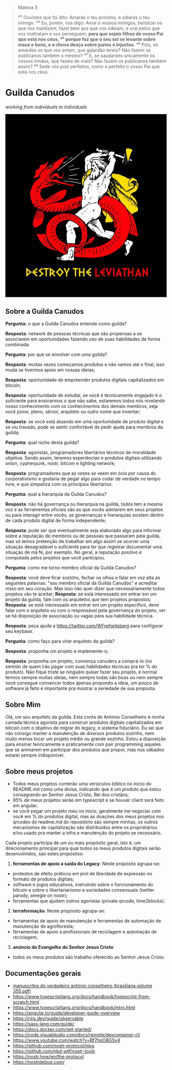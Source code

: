 > Mateus 5
>
> ⁴³ Ouvistes que foi dito: Amarás o teu próximo, e odiarás o teu inimigo. ⁴⁴ Eu, porém, vos digo: Amai a vossos inimigos, bendizei os que vos maldizem, fazei bem aos que vos odeiam, e orai pelos que vos maltratam e vos perseguem; **para que sejais filhos do vosso Pai que está nos céus, ⁴⁵ porque faz que o seu sol se levante sobre maus e bons, e a chuva desça sobre justos e injustos.** ⁴⁶ Pois, se amardes os que vos amam, que galardão tereis? Não fazem os publicanos também o mesmo? ⁴⁷ E, se saudardes unicamente os vossos irmãos, que fazeis de mais? Não fazem os publicanos também assim? ⁴⁸ Sede vós pois perfeitos, como é perfeito o vosso Pai que está nos céus. 

# Guilda Canudos

_working from individuals to individuals_

![destroy the levithan](https://raw.githubusercontent.com/antonioconselheiro/twitter-parody/master/docs/destroy-leviathan.jpg)

## Sobre a Guilda Canudos

**Pergunta:** o que a Guilda Canudos entende como guilda?

**Resposta**: network de pessoas técnicas que são propensas a se associarem em oportunidades fazendo uso de suas habilidades de forma combinada.



**Pergunta**: por que se envolver com uma guilda?

**Resposta**: muitas vezes começamos produtos e não vamos até o final, isso muda se tivermos apoio em nossas ideias;

**Resposta**: oportunidade de empreender produtos digitais capitalizados em bitcoin;

**Resposta**: oportunidade de estudar, se você é tecnicamente engajado é o suficiente para ensinarmos o que não sabe, estaremos todos nós nivelando nosso conhecimento com os conhecimentos dos demais membros, seja você júnior, pleno, sênior, arquiteto ou outro nome que inventar;

**Resposta**: se você está atuando em uma oportunidade de produto digital e se viu travado, pode se sentir confortável de pedir ajuda para membros da guilda;


**Pergunta**: qual nicho desta guilda?

**Resposta**: agoristas, programadores libertários técnicos de moralidade objetiva. Sendo assim, teremos experiências e produtos digitais utilizando onion, cypherpunk, nostr, bitcoin e lighting network;

**Resposta**: programadores que as vezes se veem em ócio por causa do corporativismo e gostaria de pegar algo para codar de verdade no tempo livre, e que simpatiza com os princípios libertários.


**Pergunta**: qual a hierarquia da Guilda Canudos?

**Resposta**: não há governança ou hierarquia na guilda, todos tem a mesma voz e as ferramentas oficiais são as que vocês adotarem em seus projetos ou para interagir entre vocês, as governanças e 
hierarquias existem dentro de cada produto digital de forma independente;

**Resposta**: pode ser que eventualmente seja elaborado algo para informar sobre a reputação de membros ou de pessoas que passaram pela guilda, mas só temos pretenção de trabalhar em algo assim se ocorrer uma situação desagradável o suficiente para ter que registrar documentar uma situação de má fé, por exemplo. No geral, a reputação positivo é computada pelos projetos que você participou.


**Pergunta**: como me torno membro oficial da Guilda Canudos?

**Resposta**: você deve ficar sozinho, fechar os olhos e falar em voz alta as seguintes palavras: "sou membro oficial da Guilda Canudos" e acreditar nisso em seu coração. Mas isso não quer dizer que necessariamente todos projetos vão te aceitar;
**Resposta**: se está interessado em entrar em um projeto da guilda, fale com os arquitetos que tem projetos propostos;
**Resposta**: se está interessado em entrar em um projeto específico, deve falar com o arquiteto ou com o responsável pela governança do projeto, ver se há disposição de associação ou vagas para sua habilidade técnica.

**Resposta**: peça ajuda a https://twitter.com/WFreiheitsberg para configurar seu keybase.


**Pergunta**: como faço para virar arquiteto da guilda?

**Resposta**: proponha um projeto e implemente-o;

**Resposta**: proponha um projeto, convença canuders a comprá-lo (no sentido de quem irão pagar com suas habilidades técnicas pra ter % do produto). Não fique triste se ninguém quiser fazer seu projeto, é normal termos sempre muitas ideias, nem sempre todas são boas ou nem sempre você consegue convencer todos apenas propondo a ideia, um pouco de software já feito é importante pra mostrar a seriedade de sua proposta.

## Sobre Mim
Olá, um sou arquiteto da guilda.
Esta conta de António Conselheiro é minha camada técnica agorista para construir produtos digitais capitalizados em bitcoin com o objetivo de migrar do legacy, o sistema fiduciário.
Eu sei que não consigo manter a manutenção de diversos produtos sozinho, nem muito menos tocar um projeto médio ou grande sozinho. Estou a disposição para ensinar teoricamente e praticamente com pair programming aqueles que se animarem em participar dos produtos que propor, mas nos sábados estarei sempre indisponível.

## Sobre meus projetos
- Todos meus projetos conterão uma versículos bíblico no início do README.md como uma divisa, indicando que é um produto que estou consagrando ao Senhor Jesus Cristo, Rei dos cristãos;
- 95% de meus projetos serão em typescript e se houver client será feito em angular;
- se você pegar um projeto meu no inicio, geralmente irei negociar com você em % do produtos digital, mas as doações dos meus projetos nos qrcodes do readme.md do repositório são sempre minhas, os outros mecanismos de capitalização são distribuídos entre os proprietários e/ou usado pra manter a infra e manutenção do projeto se necessário.

Cada projeto participa de um ou mais propósito geral, isto é, um direcionamento principal para qual todos os meus produtos digitais serão desenvolvidos, são estes propósitos:
1. **ferramentas de apoio a saída do Legacy**:
Neste propósito agrupa-se:
 - protestos de efeito práticos em prol de liberdade de expressão no formato de produtos digitais;
 - software e jogos educativos, instruindo sobre o funcionamento do bitcoin e sobre o libertarianismo e sociedades consensuais (twitter parody, omegle on nostr);
 - ferramentas que ajudem outros agoristas (private qrcode, time2blocks).

2. **terraformação**:
Neste propósito agrupa-se:
 
 - ferramentas de apoio de manutenção e ferramentas de automação de manutenção de agrofloresta;
 - ferramentas de apoio a profissionais de reciclagem e automação de reciclagem;

3. **anúncio do Evangelho do Senhor Jesus Cristo**:
 - todos os meus produtos são trabalho oferecido ao Senhor Jesus Cristo.

## Documentações gerais
- [manuscritos do verdadeiro antónio conselheiro (brasiliana volume 355.pdf)](https://drive.google.com/file/d/14O3Gs0tOUNTKRbzlBx4F3Mssg8pgZ8lE/view)
- https://www.typescriptlang.org/docs/handbook/typescript-from-scratch.html
- https://www.typescriptlang.org/docs/handbook/intro.html
- https://angular.io/guide/developer-guide-overview
- https://rxjs.dev/guide/observable
- https://sass-lang.com/guide/
- https://docs.docker.com/get-started/
- https://code.visualstudio.com/docs/remote/devcontainer-cli
- https://www.youtube.com/watch?v=Bf7hpO8GSy4
- https://github.com/nostr-protocol/nips
- https://github.com/nbd-wtf/nostr-tools
- https://nostr.how/en/the-protocol
- https://nostrdebug.com/
